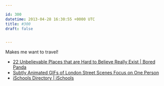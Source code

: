 ```yaml
---

id: 300
datetime: 2013-04-28 16:30:55 +0000 UTC
title: #300
draft: false


---
```


Makes me want to travel! 

 
 * [22 Unbelievable Places that are Hard to Believe Really Exist | Bored Panda](http://www.boredpanda.com/amazing-places/)
 * [Subtly Animated GIFs of London Street Scenes Focus on One Person](http://laughingsquid.com/subtly-animated-gifs-of-london-street-scenes-focus-on-one-person/)
 * [iSchools Directory | iSchools](http://ischools.org/directory/)


